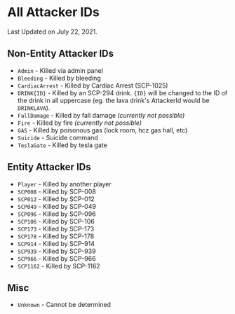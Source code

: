 # All Attacker IDs
Last Updated on July 22, 2021.  
  
## Non-Entity Attacker IDs
* `Admin` - Killed via admin panel
* `Bleeding` - Killed by bleeding
* `CardiacArrest` - Killed by Cardiac Arrest (SCP-1025)
* `DRINK{ID}` - Killed by an SCP-294 drink. `{ID}` will be changed to the ID of the drink in all uppercase (eg. the lava drink's AttackerId would be `DRINKLAVA`).
* `FallDamage` - Killed by fall damage *(currently not possible)*
* `Fire` - Killed by fire *(currently not possible)*
* `GAS` - Killed by poisonous gas (lock room, hcz gas hall, etc)
* `Suicide` - Suicide command
* `TeslaGate` - Killed by tesla gate

## Entity Attacker IDs
* `Player` - Killed by another player
* `SCP008` - Killed by SCP-008
* `SCP012` - Killed by SCP-012
* `SCP049` - Killed by SCP-049
* `SCP096` - Killed by SCP-096
* `SCP106` - Killed by SCP-106
* `SCP173` - Killed by SCP-173
* `SCP178` - Killed by SCP-178
* `SCP914` - Killed by SCP-914
* `SCP939` - Killed by SCP-939
* `SCP966` - Killed by SCP-966
* `SCP1162` - Killed by SCP-1162


## Misc
* `Unknown` - Cannot be determined
